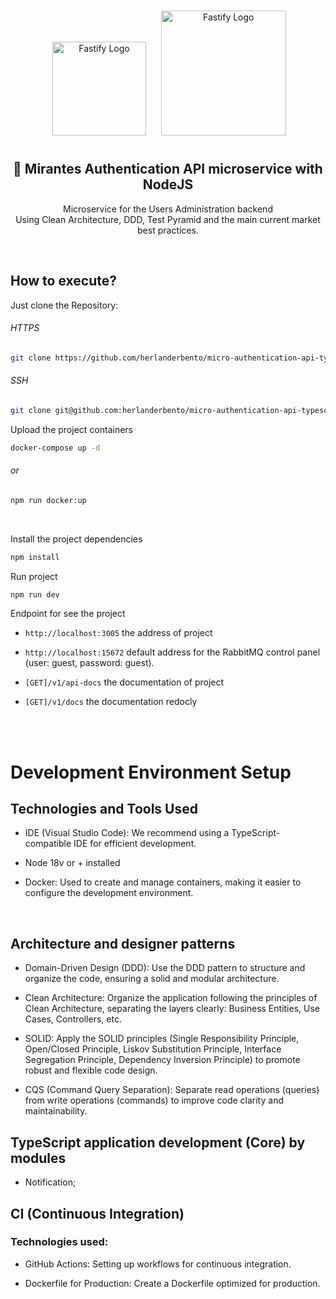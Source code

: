 <center>
  <p align="center">
  &nbsp;&nbsp;&nbsp;
   <img src="https://mirantes.io/_next/static/media/mirantes-white.52c9010f.svg" alt="Fastify Logo" width="150" />&nbsp;&nbsp;
    <img src="https://nodejs.org/static/images/logo.svg" alt="Fastify Logo" width="200" style="margin: 12px" />
  </p>  
  <h2 align="center">🚀 Mirantes Authentication API microservice with NodeJS</h2>
  <p align="center">
   Microservice for the Users Administration backend<br />Using Clean Architecture, DDD, Test Pyramid and the main current market best practices.
  </p>
</center>
<br />

## How to execute?

Just clone the Repository:

###### HTTPS

```sh
git clone https://github.com/herlanderbento/micro-authentication-api-typescript.git
```

###### SSH

```sh
git clone git@github.com:herlanderbento/micro-authentication-api-typescript.git
```

Upload the project containers
<br/>

```sh
docker-compose up -d
```
###### or
```sh
npm run docker:up
```

<br/>

Install the project dependencies

```sh
npm install
```

Run project

```sh
npm run dev
```

Endpoint for see the project

- `http://localhost:3005` the address of project
- `http://localhost:15672` default address for the RabbitMQ control panel (user: guest, password: guest).

- `[GET]/v1/api-docs` the documentation of project
- `[GET]/v1/docs` the documentation redocly


<br/>
<Br/>

# Development Environment Setup

## Technologies and Tools Used

- IDE (Visual Studio Code): We recommend using a TypeScript-compatible IDE for efficient development.

- Node 18v or + installed

- Docker: Used to create and manage containers, making it easier to configure the development environment.

<br />

## Architecture and designer patterns

- Domain-Driven Design (DDD): Use the DDD pattern to structure and organize the code, ensuring a solid and modular architecture.

- Clean Architecture: Organize the application following the principles of Clean Architecture, separating the layers clearly: Business Entities, Use Cases, Controllers, etc.
- SOLID: Apply the SOLID principles (Single Responsibility Principle, Open/Closed Principle, Liskov Substitution Principle, Interface Segregation Principle, Dependency Inversion Principle) to promote robust and flexible code design.
- CQS (Command Query Separation): Separate read operations (queries) from write operations (commands) to improve code clarity and maintainability.

## TypeScript application development (Core) by modules

- Notification;
  <br />

## CI (Continuous Integration)

### Technologies used:

- GitHub Actions: Setting up workflows for continuous integration.

- Dockerfile for Production: Create a Dockerfile optimized for production.
